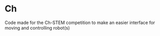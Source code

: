 # Ch
Code made for the Ch-STEM competition to make an easier interface for moving and controlling robot(s)
